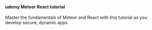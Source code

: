 #### udemy Meteor React tutorial

Master the fundamentals of Meteor and React with this tutorial as you develop secure, dynamic apps